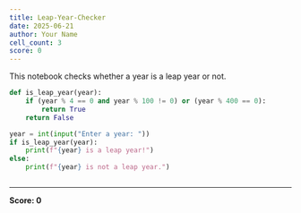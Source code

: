 ```yaml
---
title: Leap-Year-Checker
date: 2025-06-21
author: Your Name
cell_count: 3
score: 0
---
```


This notebook checks whether a year is a leap year or not.


```python
def is_leap_year(year):
    if (year % 4 == 0 and year % 100 != 0) or (year % 400 == 0):
        return True
    return False

year = int(input("Enter a year: "))
if is_leap_year(year):
    print(f"{year} is a leap year!")
else:
    print(f"{year} is not a leap year.")

```


```python

```


---
**Score: 0**
